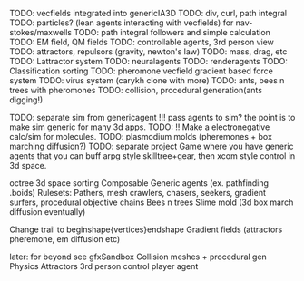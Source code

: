 TODO: vecfields integrated into genericIA3D
    TODO: div, curl, path integral
    TODO: particles? (lean agents interacting with vecfields) for nav-stokes/maxwells
        TODO: path integral followers and simple calculation
TODO: EM field, QM fields
TODO: controllable agents, 3rd person view
TODO: attractors, repulsors (gravity, newton's law)
TODO: mass, drag, etc
TODO: Lattractor system
TODO: neuralagents
TODO: renderagents
TODO: Classification sorting
TODO: pheromone vecfield gradient based force system
TODO: virus system (carykh clone with more)
TODO: ants, bees n trees with pheromones
TODO: collision, procedural generation(ants digging!)

TODO: separate sim from genericagent !!!
    pass agents to sim? the point is to make sim generic for many 3d apps.
TODO: !! Make a electronegative calc/sim for molecules.
TODO: plasmodium molds (pheremones + box marching diffusion?)
TODO: separate project Game where you have generic agents that you can buff arpg style skilltree+gear, then xcom style control in 3d space.

octree 3d space sorting
Composable
Generic agents (ex. pathfinding .boids)
Rulesets: Pathers, mesh crawlers, chasers, seekers, gradient surfers, procedural objective chains 
Bees n trees
Slime mold (3d box march diffusion eventually)

Change trail to beginshape{vertices}endshape 
Gradient fields (attractors pheremone, em diffusion etc)

later: for beyond see gfxSandbox
Collision meshes + procedural gen
Physics
Attractors
3rd person control player agent